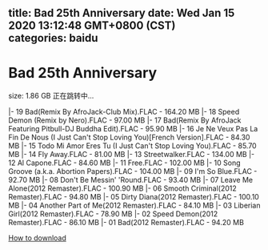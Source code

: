
title: Bad 25th Anniversary
date: Wed Jan 15 2020 13:12:48 GMT+0800 (CST)    
categories: baidu
---

# Bad 25th Anniversary
size: 1.86 GB
 正在跳转中...
 
|- 19 Bad(Remix By AfroJack-Club Mix).FLAC - 164.20 MB
|- 18 Speed Demon (Remix by Nero).FLAC - 97.00 MB
|- 17 Bad(Remix By AfroJack Featuring Pitbull-DJ Buddha Edit).FLAC - 95.90 MB
|- 16 Je Ne Veux Pas La Fin De Nous (I Just Can't Stop Loving You)[French Version].FLAC - 84.30 MB
|- 15 Todo Mi Amor Eres Tu (I Just Can't Stop Loving You).FLAC - 85.70 MB
|- 14 Fly Away.FLAC - 81.00 MB
|- 13 Streetwalker.FLAC - 134.00 MB
|- 12 Al Capone.FLAC - 84.60 MB
|- 11 Free.FLAC - 102.00 MB
|- 10 Song Groove (a.k.a. Abortion Papers).FLAC - 104.00 MB
|- 09 I'm So Blue.FLAC - 92.70 MB
|- 08 Don't Be Messin' 'Round.FLAC - 93.40 MB
|- 07 Leave Me Alone(2012 Remaster).FLAC - 100.90 MB
|- 06 Smooth Criminal(2012 Remaster).FLAC - 94.80 MB
|- 05 Dirty Diana(2012 Remaster).FLAC - 100.10 MB
|- 04 Another Part of Me(2012 Remaster).FLAC - 84.10 MB
|- 03 Liberian Girl(2012 Remaster).FLAC - 78.90 MB
|- 02 Speed Demon(2012 Remaster).FLAC - 86.10 MB
|- 01 Bad(2012 Remaster).FLAC - 94.20 MB

[How to download](https://bpcam.bemobtrk.com/go/2ceec3aa-1ca2-46d6-b9ff-aaa5c184517c?jno=144)